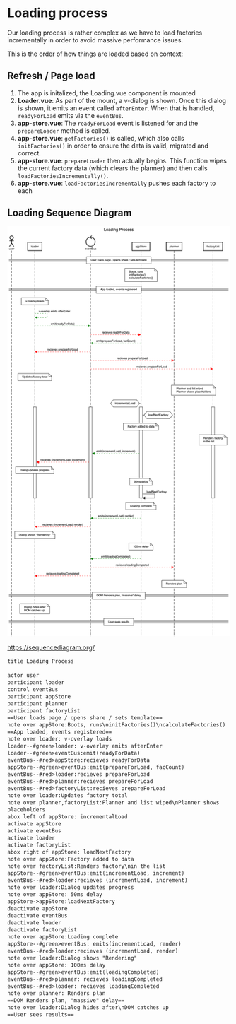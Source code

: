 # Loading process

Our loading process is rather complex as we have to load factories incrementally in order to avoid massive performance issues.

This is the order of how things are loaded based on context:

## Refresh / Page load

1. The app is initalized, the Loading.vue component is mounted
2. **Loader.vue**: As part of the mount, a v-dialog is shown. Once this dialog is shown, it emits an event called `afterEnter`. When that is handled, `readyForLoad` emits via the `eventBus`.
3. **app-store.vue**: The `readyForLoad` event is listened for and the `prepareLoader` method is called.
4. **app-store.vue**: `getFactories()` is called, which also calls `initFactories()` in order to ensure the data is valid, migrated and correct.
5. **app-store.vue**: `prepareLoader` then actually begins. This function wipes the current factory data (which clears the planner) and then calls `loadFactoriesIncrementally()`.
6. **app-store.vue**: `loadFactoriesIncrementally` pushes each factory to each 


## Loading Sequence Diagram

![Loading Sequence Diagram](./loading-sequence-diagram.png)

https://sequencediagram.org/

```text
title Loading Process

actor user
participant loader
control eventBus
participant appStore
participant planner
participant factoryList
==User loads page / opens share / sets template==
note over appStore:Boots, runs\ninitFactories()\ncalculateFactories()
==App loaded, events registered==
note over loader: v-overlay loads
loader--#green>loader: v-overlay emits afterEnter
loader--#green>eventBus:emit(readyForData)
eventBus--#red>appStore:recieves readyForData
appStore--#green>eventBus:emit(prepareForLoad, facCount)
eventBus--#red>loader:recieves prepareForLoad
eventBus--#red>planner:recieves prepareForLoad
eventBus--#red>factoryList:recieves prepareForLoad
note over loader:Updates factory total
note over planner,factoryList:Planner and list wiped\nPlanner shows placeholders
abox left of appStore: incrementalLoad
activate appStore
activate eventBus
activate loader
activate factoryList
abox right of appStore: loadNextFactory
note over appStore:Factory added to data
note over factoryList:Renders factory\nin the list
appStore--#green>eventBus:emit(incrementLoad, increment)
eventBus--#red>loader:recieves (incrementLoad, increment)
note over loader:Dialog updates progress
note over appStore: 50ms delay
appStore->appStore:loadNextFactory
deactivate appStore
deactivate eventBus
deactivate loader
deactivate factoryList
note over appStore:Loading complete
appStore--#green>eventBus: emits(incrementLoad, render)
eventBus--#red>loader:recieves (incrementLoad, render)
note over loader:Dialog shows "Rendering"
note over appStore: 100ms delay
appStore--#green>eventBus:emit(loadingCompleted)
eventBus--#red>planner: recieves loadingCompleted
eventBus--#red>loader: recieves loadingCompleted
note over planner: Renders plan
==DOM Renders plan, "massive" delay==
note over loader:Dialog hides after\nDOM catches up
==User sees results==
```
